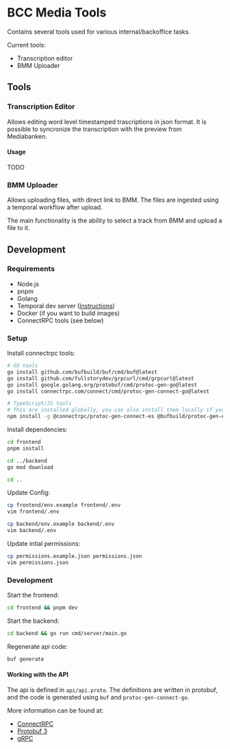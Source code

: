 # BCC Media Tools

Contains several tools used for various internal/backoffice tasks.

Current tools:

- Transcription editor
- BMM Uploader

## Tools

### Transcription Editor

Allows editing word level timestamped trascriptions in json format.
It is possible to syncronize the transcription with the preview from Mediabanken.

#### Usage

TODO

### BMM Uploader

Allows uploading files, with direct link to BMM.
The files are ingested using a temporal workflow after upload.

The main functionality is the ability to select a track from BMM and upload a file to it.

## Development

### Requirements

- Node.js
- pnpm
- Golang
- Temporal dev server ([Instructions](https://learn.temporal.io/getting_started/go/dev_environment/#set-up-a-local-temporal-service-for-development-with-temporal-cli))
- Docker (if you want to build images)
- ConnectRPC tools (see below)

### Setup

Install connectrpc tools:

```bash
# GO tools
go install github.com/bufbuild/buf/cmd/buf@latest
go install github.com/fullstorydev/grpcurl/cmd/grpcurl@latest
go install google.golang.org/protobuf/cmd/protoc-gen-go@latest
go install connectrpc.com/connect/cmd/protoc-gen-connect-go@latest

# TypeScript/JS tools
# This are installed globally, you can also install them locally if you want to mess around
npm install -g @connectrpc/protoc-gen-connect-es @bufbuild/protoc-gen-es
```

Install dependencies:

```bash
cd frontend
pnpm install

cd ../backend
go mod download

cd ..
```

Update Config:

```bash
cp frontend/env.example frontend/.env
vim frontend/.env

cp backend/env.example backend/.env
vim backend/.env
```

Update intial permissions:

```bash
cp permissions.example.json permissions.json
vim permissions.json
```

### Development

Start the frontend:

```bash
cd frontend && pnpm dev
```

Start the backend:

```bash
cd backend && go run cmd/server/main.go
```

Regenerate api code:

```bash
buf generate
```

#### Working with the API

The api is defined in `api/api.proto`.
The definitions are written in protobuf, and the code is generated using `buf` and `protoc-gen-connect-go`.

More information can be found at:

- [ConnectRPC](https://connectrpc.com/)
- [Protobuf 3](https://protobuf.dev/programming-guides/proto3/)
- [gRPC](https://grpc.io/docs/languages/go/basics/)
